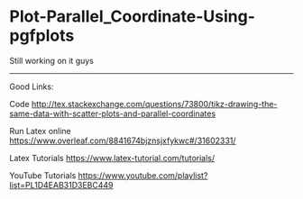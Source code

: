 # Plot-Parallel_Coordinate-Using-pgfplots

Still working on it guys

-----------
Good Links:

Code              http://tex.stackexchange.com/questions/73800/tikz-drawing-the-same-data-with-scatter-plots-and-parallel-coordinates

Run Latex online  https://www.overleaf.com/8841674bjznsjxfykwc#/31602331/

Latex Tutorials   https://www.latex-tutorial.com/tutorials/

YouTube Tutorials https://www.youtube.com/playlist?list=PL1D4EAB31D3EBC449
